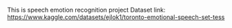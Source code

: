 This is speech emotion recognition project
Dataset link: https://www.kaggle.com/datasets/ejlok1/toronto-emotional-speech-set-tess

